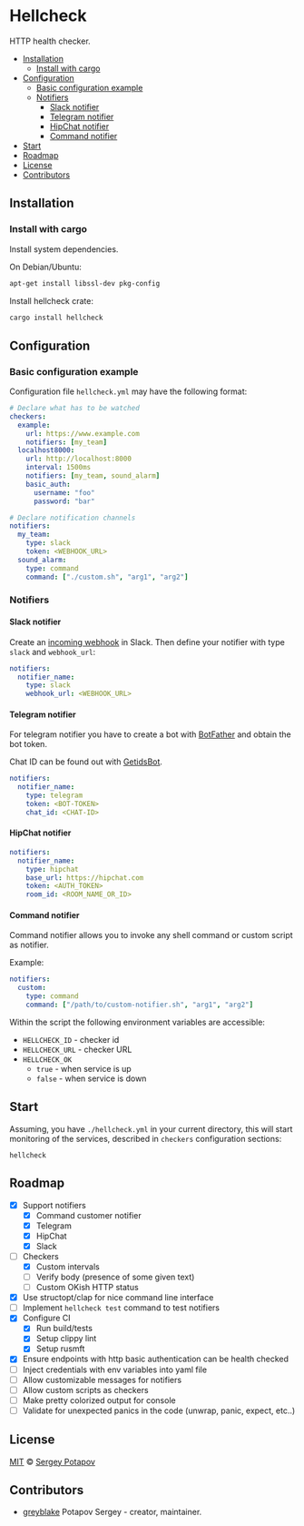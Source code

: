 # Hellcheck

HTTP health checker.


* [Installation](#installation)
   * [Install with cargo](#install-with-cargo)
* [Configuration](#configuration)
   * [Basic configuration example](#basic-configuration-example)
   * [Notifiers](#notifiers)
      * [Slack notifier](#slack-notifier)
      * [Telegram notifier](#telegram-notifier)
      * [HipChat notifier](#hipchat-notifier)
      * [Command notifier](#command-notifier)
* [Start](#start)
* [Roadmap](#roadmap)
* [License](#license)
* [Contributors](#contributors)


## Installation

### Install with cargo

Install system dependencies.

On Debian/Ubuntu:

```sh
apt-get install libssl-dev pkg-config
```

Install hellcheck crate:

```sh
cargo install hellcheck
```

## Configuration

### Basic configuration example

Configuration file `hellcheck.yml` may have the following format:

```yaml
# Declare what has to be watched
checkers:
  example:
    url: https://www.example.com
    notifiers: [my_team]
  localhost8000:
    url: http://localhost:8000
    interval: 1500ms
    notifiers: [my_team, sound_alarm]
    basic_auth:
      username: "foo"
      password: "bar"

# Declare notification channels
notifiers:
  my_team:
    type: slack
    token: <WEBHOOK_URL>
  sound_alarm:
    type: command
    command: ["./custom.sh", "arg1", "arg2"]
```

### Notifiers

#### Slack notifier

Create an [incoming webhook](https://api.slack.com/incoming-webhooks) in Slack.
Then define your notifier with type `slack` and `webhook_url`:

```yaml
notifiers:
  notifier_name:
    type: slack
    webhook_url: <WEBHOOK_URL>
```

#### Telegram notifier

For telegram notifier you have to create a bot with [BotFather](https://telegram.me/BotFather) and
obtain the bot token.

Chat ID can be found out with [GetidsBot](https://telegram.me/getidsbot).

```yaml
notifiers:
  notifier_name:
    type: telegram
    token: <BOT-TOKEN>
    chat_id: <CHAT-ID>
```

#### HipChat notifier

```yaml
notifiers:
  notifier_name:
    type: hipchat
    base_url: https://hipchat.com
    token: <AUTH_TOKEN>
    room_id: <ROOM_NAME_OR_ID>
```

#### Command notifier

Command notifier allows you to invoke any shell command or custom script as notifier.

Example:

```yaml
notifiers:
  custom:
    type: command
    command: ["/path/to/custom-notifier.sh", "arg1", "arg2"]
```

Within the script the following environment variables are accessible:

* `HELLCHECK_ID` - checker id
* `HELLCHECK_URL` - checker URL
* `HELLCHECK_OK`
  * `true` - when service is up
  * `false` - when service is down


## Start

Assuming, you have `./hellcheck.yml` in your current directory, this will start monitoring of the services,
described in `checkers` configuration sections:

```
hellcheck
```

## Roadmap

* [x] Support notifiers
  * [x] Command customer notifier
  * [x] Telegram
  * [x] HipChat
  * [x] Slack
* [ ] Checkers
  * [x] Custom intervals
  * [ ] Verify body (presence of some given text)
  * [ ] Custom OKish HTTP status
* [x] Use structopt/clap for nice command line interface
* [ ] Implement `hellcheck test` command to test notifiers
* [x] Configure CI
  * [x] Run build/tests
  * [x] Setup clippy lint
  * [x] Setup rusmft
* [x] Ensure endpoints with http basic authentication can be health checked
* [ ] Inject credentials with env variables into yaml file
* [ ] Allow customizable messages for notifiers
* [ ] Allow custom scripts as checkers
* [ ] Make pretty colorized output for console
* [ ] Validate for unexpected panics in the code (unwrap, panic, expect, etc..)

## License

[MIT](https://github.com/greyblake/whatlang-rs/blob/master/LICENSE) © [Sergey Potapov](http://greyblake.com/)

## Contributors

- [greyblake](https://github.com/greyblake) Potapov Sergey - creator, maintainer.
